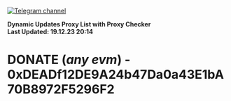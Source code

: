 [![Telegram channel](https://img.shields.io/endpoint?url=https://runkit.io/damiankrawczyk/telegram-badge/branches/master?url=https://t.me/n4z4v0d)](https://t.me/n4z4v0d) 

**Dynamic Updates Proxy List with Proxy Checker**  
**Last Updated: 19.12.23 20:14**

# DONATE (_any evm_) - 0xDEADf12DE9A24b47Da0a43E1bA70B8972F5296F2
